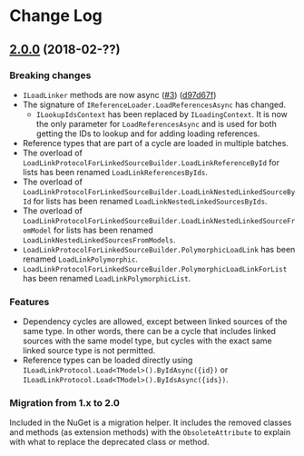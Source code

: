 # Change Log
 
<a name="2.0.0"></a>
## [2.0.0](https://github.com/cbcrc/LinkIt/compare/v1.1.0...v2.0.0) (2018-02-??)
 
### Breaking changes
 
* `ILoadLinker` methods are now async ([#3](https://github.com/cbcrc/LinkIt/issues/3)) ([d97d67f](https://github.com/cbcrc/LinkIt/commit/d97d67fefc3c8b5434863baddb19c758b3af830e))
* The signature of `IReferenceLoader.LoadReferencesAsync` has changed.
  * `ILookupIdsContext` has been replaced by `ILoadingContext`. 
    It is now the only parameter for `LoadReferencesAsync` and is used for both
    getting the IDs to lookup and for adding loading references.
* Reference types that are part of a cycle are loaded in multiple batches.
* The overload of `LoadLinkProtocolForLinkedSourceBuilder.LoadLinkReferenceById` for lists has been renamed `LoadLinkReferencesByIds`. 
* The overload of `LoadLinkProtocolForLinkedSourceBuilder.LoadLinkNestedLinkedSourceById` for lists has been renamed `LoadLinkNestedLinkedSourcesByIds`. 
* The overload of `LoadLinkProtocolForLinkedSourceBuilder.LoadLinkNestedLinkedSourceFromModel` for lists has been renamed `LoadLinkNestedLinkedSourcesFromModels`. 
* `LoadLinkProtocolForLinkedSourceBuilder.PolymorphicLoadLink` has been renamed `LoadLinkPolymorphic`. 
* `LoadLinkProtocolForLinkedSourceBuilder.PolymorphicLoadLinkForList` has been renamed `LoadLinkPolymorphicList`. 
 
 
### Features

* Dependency cycles are allowed, except between linked sources of the same type. 
  In other words, there can be a cycle that includes linked sources with the same model type,
  but cycles with the exact same linked source type is not permitted.
* Reference types can be loaded directly using `ILoadLinkProtocol.Load<TModel>().ByIdAsync({id})` or `ILoadLinkProtocol.Load<TModel>().ByIdsAsync({ids})`.


### Migration from 1.x to 2.0
Included in the NuGet is a migration helper. It includes the removed classes and methods (as extension methods) with 
the `ObsoleteAttribute` to explain with what to replace the deprecated class or method.

